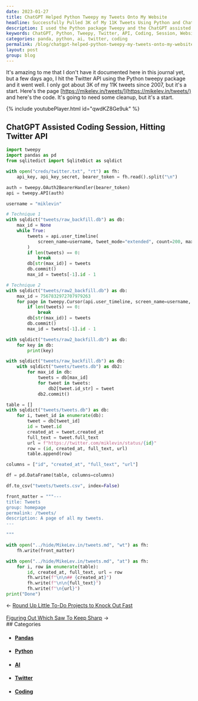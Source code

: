 ```yaml
---
date: 2023-01-27
title: ChatGPT Helped Python Tweepy my Tweets Onto My Website
headline: Successfully Pulled 3K of My 11K Tweets Using Python and ChatGPT!
description: I used the Python package Tweepy and the ChatGPT assisted coding session to successfully access the Twitter API and pull 3K of my 11K tweets since 2007. I've posted the code on my website, and I've also created a CSV file of all the tweets I pulled. Come check out my website to see how I did it!
keywords: ChatGPT, Python, Tweepy, Twitter, API, Coding, Session, Website, CSV, File, Code, Pull, 3K, 11K, 2007
categories: panda, python, ai, twitter, coding
permalink: /blog/chatgpt-helped-python-tweepy-my-tweets-onto-my-website/
layout: post
group: blog
---
```



It's amazing to me that I don't have it documented here in this journal yet,
but a few days ago, I hit the Twitter API using the Python tweepy package and
it went well. I only got about 3K of my 11K tweets since 2007, but it's a
start. Here's the page [https://mikelev.in/tweets/](https://mikelev.in/tweets/)
and here's the code. It's going to need some cleanup, but it's a start.

{% include youtubePlayer.html id="qwdKZ8Ge9uk" %}

## ChatGPT Assisted Coding Session, Hitting Twitter API

```python
import tweepy
import pandas as pd
from sqlitedict import SqliteDict as sqldict

with open("creds/twitter.txt", "rt") as fh:
    api_key, api_key_secret, bearer_token = fh.read().split("\n")

auth = tweepy.OAuth2BearerHandler(bearer_token)
api = tweepy.API(auth)

username = "miklevin"

# Technique 1
with sqldict("tweets/raw_backfill.db") as db:
    max_id = None
    while True:
        tweets = api.user_timeline(
            screen_name=username, tweet_mode="extended", count=200, max_id=max_id
        )
        if len(tweets) == 0:
            break
        db[str(max_id)] = tweets
        db.commit()
        max_id = tweets[-1].id - 1

# Technique 2
with sqldict("tweets/raw2_backfill.db") as db:
    max_id = 7567832972707979263
    for page in tweepy.Cursor(api.user_timeline, screen_name=username, max_id=max_id).pages():
        if len(tweets) == 0:
            break
        db[str(max_id)] = tweets
        db.commit()
        max_id = tweets[-1].id - 1

with sqldict("tweets/raw2_backfill.db") as db:
    for key in db:
        print(key)

with sqldict("tweets/raw_backfill.db") as db:
    with sqldict("tweets/tweets.db") as db2:
        for max_id in db:
            tweets = db[max_id]
            for tweet in tweets:
                db2[tweet.id_str] = tweet
            db2.commit()

table = []
with sqldict("tweets/tweets.db") as db:
    for i, tweet_id in enumerate(db):
        tweet = db[tweet_id]
        id = tweet.id
        created_at = tweet.created_at
        full_text = tweet.full_text
        url = f"https://twitter.com/miklevin/status/{id}"
        row = (id, created_at, full_text, url)
        table.append(row)

columns = ["id", "created_at", "full_text", "url"]

df = pd.DataFrame(table, columns=columns)

df.to_csv("tweets/tweets.csv", index=False)

front_matter = """---
title: Tweets
group: homepage
permalink: /tweets/
description: A page of all my tweets.
---

"""

with open("../hide/MikeLev.in/tweets.md", "wt") as fh:
    fh.write(front_matter)

with open("../hide/MikeLev.in/tweets.md", "at") as fh:
    for i, row in enumerate(table):
        id, created_at, full_text, url = row
        fh.write(f"\n\n## {created_at}")
        fh.write(f"\n\n{full_text}")
        fh.write(f"\n{url}")
print("Done")
```


<div class="arrow-links"><div class="post-nav-prev"><span class="arrow">&larr;&nbsp;</span><a href="/blog/round-up-little-to-do-projects-to-knock-out-fast/">Round Up Little To-Do Projects to Knock Out Fast</a></div> &nbsp; <div class="post-nav-next"><a href="/blog/figuring-out-which-saw-to-keep-sharp/">Figuring Out Which Saw To Keep Sharp</a><span class="arrow">&nbsp;&rarr;</span></div></div>
## Categories

<ul>
<li><h4><a href='/panda/'>Pandas</a></h4></li>
<li><h4><a href='/python/'>Python</a></h4></li>
<li><h4><a href='/ai/'>AI</a></h4></li>
<li><h4><a href='/twitter/'>Twitter</a></h4></li>
<li><h4><a href='/coding/'>Coding</a></h4></li></ul>
